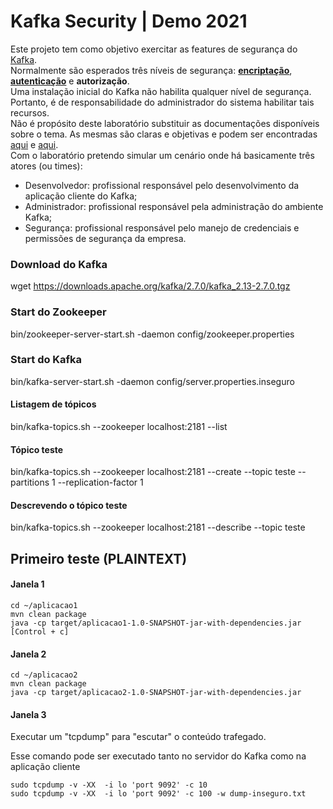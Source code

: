# Kafka Security | Demo 2021

Este projeto tem como objetivo exercitar as features de segurança do [Kafka](https://kafka.apache.org/).<br/>
Normalmente são esperados três níveis de segurança: [**encriptação**](kafka-ssl/instructions/kafka-ssl-encryption.md), [**autenticação**](kafka-kerberos/instructions/kafka-sasl-authentication.md) e **autorização**.<br/>
Uma instalação inicial do Kafka não habilita qualquer nível de segurança. Portanto, é de responsabilidade do administrador do sistema habilitar tais recursos.<br/>
Não é propósito deste laboratório substituir as documentações disponíveis sobre o tema. As mesmas são claras e objetivas e podem ser encontradas [aqui](https://kafka.apache.org/documentation/#security) e [aqui](https://docs.confluent.io/current/security.html).<br/>
Com o laboratório pretendo simular um cenário onde há basicamente três atores (ou times):

- Desenvolvedor: profissional responsável pelo desenvolvimento da aplicação cliente do Kafka;
- Administrador: profissional responsável pela administração do ambiente Kafka;
- Segurança: profissional responsável pelo manejo de credenciais e permissões de segurança da empresa.

### Download do Kafka
wget https://downloads.apache.org/kafka/2.7.0/kafka_2.13-2.7.0.tgz

### Start do Zookeeper
bin/zookeeper-server-start.sh -daemon config/zookeeper.properties

### Start do Kafka
bin/kafka-server-start.sh -daemon config/server.properties.inseguro

#### Listagem de tópicos
bin/kafka-topics.sh --zookeeper localhost:2181 --list

#### Tópico teste
bin/kafka-topics.sh --zookeeper localhost:2181 --create --topic teste --partitions 1  --replication-factor 1

#### Descrevendo o tópico teste
bin/kafka-topics.sh --zookeeper localhost:2181 --describe --topic teste

## Primeiro teste (PLAINTEXT)

#### Janela 1
```
cd ~/aplicacao1
mvn clean package
java -cp target/aplicacao1-1.0-SNAPSHOT-jar-with-dependencies.jar 
[Control + c]
```

#### Janela 2
```
cd ~/aplicacao2
mvn clean package
java -cp target/aplicacao2-1.0-SNAPSHOT-jar-with-dependencies.jar
```

#### Janela 3

Executar um "tcpdump" para "escutar" o conteúdo trafegado.<br/>

Esse comando pode ser executado tanto no servidor do Kafka como na aplicação cliente 
```
sudo tcpdump -v -XX  -i lo 'port 9092' -c 10
sudo tcpdump -v -XX  -i lo 'port 9092' -c 100 -w dump-inseguro.txt
```
